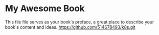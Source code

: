 # My Awesome Book

This file file serves as your book's preface, a great place to describe your book's content and ideas.
https://github.com/514678493/k8s.git